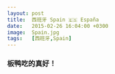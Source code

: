 ```yaml
---
layout: post
title:  西班牙 Spain 🇪🇸 España
date:   2015-02-26 16:04:00 +0300
image:  Spain.jpg
tags:   [西班牙,Spain]
---
```

### 板鸭吃的真好！
